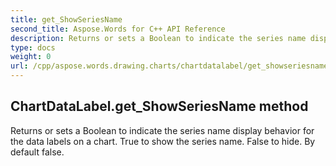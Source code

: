 ```yaml
---
title: get_ShowSeriesName
second_title: Aspose.Words for C++ API Reference
description: Returns or sets a Boolean to indicate the series name display behavior for the data labels on a chart. True to show the series name. False to hide. By default false. 
type: docs
weight: 0
url: /cpp/aspose.words.drawing.charts/chartdatalabel/get_showseriesname/
---
```

## ChartDataLabel.get_ShowSeriesName method


Returns or sets a Boolean to indicate the series name display behavior for the data labels on a chart. True to show the series name. False to hide. By default false.

